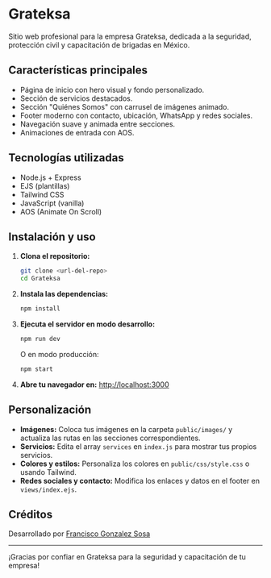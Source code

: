 # Grateksa

Sitio web profesional para la empresa Grateksa, dedicada a la seguridad, protección civil y capacitación de brigadas en México.

## Características principales
- Página de inicio con hero visual y fondo personalizado.
- Sección de servicios destacados.
- Sección "Quiénes Somos" con carrusel de imágenes animado.
- Footer moderno con contacto, ubicación, WhatsApp y redes sociales.
- Navegación suave y animada entre secciones.
- Animaciones de entrada con AOS.

## Tecnologías utilizadas
- Node.js + Express
- EJS (plantillas)
- Tailwind CSS
- JavaScript (vanilla)
- AOS (Animate On Scroll)

## Instalación y uso
1. **Clona el repositorio:**
   ```bash
   git clone <url-del-repo>
   cd Grateksa
   ```
2. **Instala las dependencias:**
   ```bash
   npm install
   ```
3. **Ejecuta el servidor en modo desarrollo:**
   ```bash
   npm run dev
   ```
   O en modo producción:
   ```bash
   npm start
   ```
4. **Abre tu navegador en:**
   [http://localhost:3000](http://localhost:3000)

## Personalización
- **Imágenes:** Coloca tus imágenes en la carpeta `public/images/` y actualiza las rutas en las secciones correspondientes.
- **Servicios:** Edita el array `services` en `index.js` para mostrar tus propios servicios.
- **Colores y estilos:** Personaliza los colores en `public/css/style.css` o usando Tailwind.
- **Redes sociales y contacto:** Modifica los enlaces y datos en el footer en `views/index.ejs`.

## Créditos
Desarrollado por [Francisco Gonzalez Sosa](https://franciscogonzalez.netlify.app/)

---
¡Gracias por confiar en Grateksa para la seguridad y capacitación de tu empresa! 